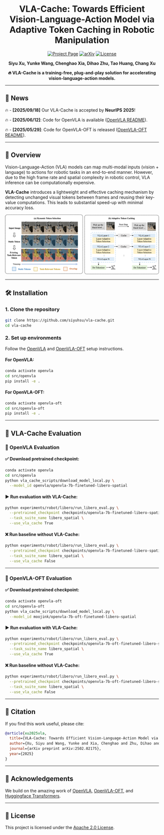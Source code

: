 # <div align="center">VLA-Cache: Towards Efficient Vision-Language-Action Model via Adaptive Token Caching in Robotic Manipulation</div>

<div align="center">

[![Project Page](https://img.shields.io/badge/Project-Page-Green)](https://vla-cache.github.io/) [![arXiv](https://img.shields.io/badge/Paper-Arxiv-red)](https://arxiv.org/abs/2502.02175) [![License](https://img.shields.io/badge/License-Apache%202.0-g.svg)](LICENSE)

**Siyu Xu, Yunke Wang, Chenghao Xia, Dihao Zhu, Tao Huang, Chang Xu**

</div>

<div align="center">
  <strong>🔥 VLA-Cache is a training-free, plug-and-play solution for accelerating vision-language-action models.</strong>
</div>

---

## 📌 News
🔥 - **[2025/09/18]** Our VLA-Cache is accepted by **NeurIPS 2025**!

🔥 - **[2025/06/12]**: Code for OpenVLA is available ([OpenVLA README](src/openvla/README_VLA_Cache.md)).

🔥 - **[2025/05/29]**: Code for OpenVLA-OFT is released ([OpenVLA-OFT README](src/openvla-oft/README_VLA_Cache.md)).

---

## 🎯 Overview

Vision-Language-Action (VLA) models can map multi-modal inputs (vision + language) to actions for robotic tasks in an end-to-end manner. However, due to the high frame rate and spatial complexity in robotic control, VLA inference can be computationally expensive.

**VLA-Cache** introduces a lightweight and effective caching mechanism by detecting unchanged visual tokens between frames and reusing their key-value computations. This leads to substantial speed-up with minimal accuracy loss.

<p align='center'>
<img src='./assests/method.png' alt='method' width='800px'>
</p>

---

## 🛠️ Installation

### 1. Clone the repository
```bash
git clone https://github.com/siyuhsu/vla-cache.git
cd vla-cache
```

### 2. Set up environments
Follow the [OpenVLA](src/openvla/README.md) and [OpenVLA-OFT](src/openvla-oft/README.md) setup instructions.

#### For OpenVLA:
```bash
conda activate openvla
cd src/openvla
pip install -e .
```

#### For OpenVLA-OFT:
```bash
conda activate openvla-oft
cd src/openvla-oft
pip install -e .
```

---

## 🚀 VLA-Cache Evaluation

### <a name="openvla-evaluation"></a>🔧 OpenVLA Evaluation

#### ✅ Download pretrained checkpoint:
```bash
conda activate openvla
cd src/openvla
python vla_cache_scripts/download_model_local.py \
  --model_id openvla/openvla-7b-finetuned-libero-spatial
```

#### ▶️ Run evaluation with VLA-Cache:
```bash
python experiments/robot/libero/run_libero_eval.py \
  --pretrained_checkpoint checkpoints/openvla-7b-finetuned-libero-spatial \
  --task_suite_name libero_spatial \
  --use_vla_cache True
```

#### ❌ Run baseline without VLA-Cache:
```bash
python experiments/robot/libero/run_libero_eval.py \
  --pretrained_checkpoint checkpoints/openvla-7b-finetuned-libero-spatial \
  --task_suite_name libero_spatial \
  --use_vla_cache False
```

---

### <a name="openvla-oft-evaluation"></a>🔧 OpenVLA-OFT Evaluation

#### ✅ Download pretrained checkpoint:
```bash
conda activate openvla-oft
cd src/openvla-oft
python vla_cache_scripts/download_model_local.py \
  --model_id moojink/openvla-7b-oft-finetuned-libero-spatial
```

#### ▶️ Run evaluation with VLA-Cache:
```bash
python experiments/robot/libero/run_libero_eval.py \
  --pretrained_checkpoint checkpoints/openvla-7b-oft-finetuned-libero-spatial \
  --task_suite_name libero_spatial \
  --use_vla_cache True
```

#### ❌ Run baseline without VLA-Cache:
```bash
python experiments/robot/libero/run_libero_eval.py \
  --pretrained_checkpoint checkpoints/openvla-7b-oft-finetuned-libero-spatial \
  --task_suite_name libero_spatial \
  --use_vla_cache False
```

---

## 📖 Citation

If you find this work useful, please cite:
```bibtex
@article{xu2025vla,
  title={VLA-Cache: Towards Efficient Vision-Language-Action Model via Adaptive Token Caching in Robotic Manipulation},
  author={Xu, Siyu and Wang, Yunke and Xia, Chenghao and Zhu, Dihao and Huang, Tao and Xu, Chang},
  journal={arXiv preprint arXiv:2502.02175},
  year={2025}
}
```

---

## 🤝 Acknowledgements

We build on the amazing work of [OpenVLA](https://github.com/openvla/openvla), [OpenVLA-OFT](https://github.com/moojink/OpenVLA-OFT), and [Huggingface Transformers](https://github.com/huggingface/transformers).

---

## 📜 License

This project is licensed under the [Apache 2.0 License](LICENSE).
